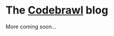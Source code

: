 The [Codebrawl](http://codebrawl.com) blog
==========================================

More coming soon...
